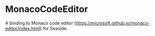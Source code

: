 # MonacoCodeEditor
A binding to Monaco code editor (https://microsoft.github.io/monaco-editor/index.html) for Seaside.
